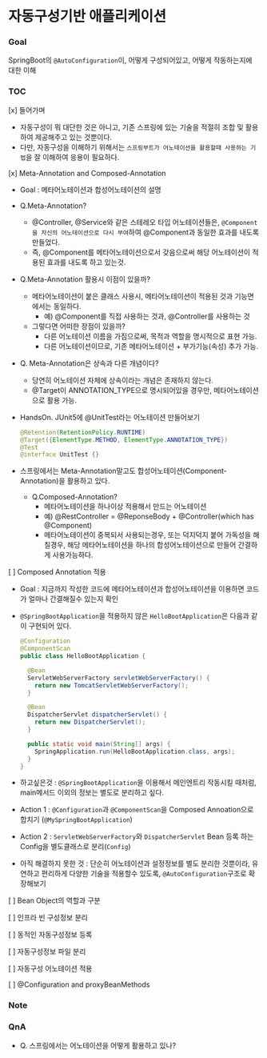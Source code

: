 # 자동구성기반 애플리케이션 

### Goal

SpringBoot의 `@AutoConfiguration`이, 어떻게 구성되어있고, 어떻게 작동하는지에 대한 이해

### TOC

[x] 들어가며

- 자동구성이 뭐 대단한 것은 아니고, 기존 스프링에 있는 기술을 적절히 조합 및 활용하여 제공해주고 있는 것뿐이다.
- 다만, 자동구성을 이해하기 위해서는 `스프링부트가 어노테이션을 활용할때 사용하는 기법`을 잘 이해하여 응용이 필요하다.

[x] Meta-Annotation and Composed-Annotation

- Goal : 메타어노테이션과 합성어노테이션의 설명

- Q.Meta-Annotation?
  - @Controller, @Service와 같은 스테레오 타입 어노테이션들은, `@Component을 자신의 어노테이션으로 다시 부여`하여 @Component과 동일한 효과를 내도록 만들었다.
  - 즉, @Component를 메타어노테이션으로서 갖음으로써 해당 어노테이션이 적용된 효과를 내도록 하고 있는것.

- Q.Meta-Annotation 활용시 이점이 있을까?
  - 메타어노테이션이 붙은 클래스 사용시, 메타어노테이션이 적용된 것과 기능면에서는 동일하다.
    - 예) @Component를 직접 사용하는 것과, @Controller를 사용하는 것
  - 그렇다면 어떠한 장점이 있을까?
    - 다른 어노테이션 이름을 가짐으로써, 목적과 역할을 명시적으로 표현 가능.
    - 다른 어노테이션이므로, 기존 메타어노테이션 + 부가기능(속성) 추가 가능.

- Q. Meta-Annotation은 상속과 다른 개념이다?
  - 당연히 어노테이션 자체에 상속이라는 개념은 존재하지 않는다.
  - @Target이 ANNOTATION_TYPE으로 명시되어있을 경우만, 메타어노테이션으로 활용 가능.

- HandsOn. JUnit5에 @UnitTest라는 어노테이션 만들어보기
  ```java
  @Retention(RetentionPolicy.RUNTIME)
  @Target({ElementType.METHOD, ElementType.ANNOTATION_TYPE})
  @Test
  @interface UnitTest {}
  ```
- 스프링에서는 Meta-Annotation말고도 합성어노테이션(Component-Annotation)을 활용하고 있다.
  - Q.Composed-Annotation?
    - 메타어노테이션을 하나이상 적용해서 만드는 어노테이션
    - 예) @RestController = @ReponseBody + @Controller(which has @Component)
    - 메타어노테이션이 중복되서 사용되는경우, 또는 덕지덕지 붙어 가독성을 해칠경우, 해당 메타어노테이션을 하나의 합성어노테이션으로 만들어 간결하게 사용가능하다.
 
[ ] Composed Annotation 적용

- Goal : 지금까지 작성한 코드에 메타어노테이션과 합성어노테이션을 이용하면 코드가 얼마나 간결해질수 있는지 확인

- `@SpringBootApplication`을 적용하지 않은 `HelloBootApplication`은 다음과 같이 구현되어 있다.
  ```java
  @Configuration
  @ComponentScan
  public class HelloBootApplication {

    @Bean
    ServletWebServerFactory servletWebServerFactory() {
      return new TomcatServletWebServerFactory();
    }

    @Bean
    DispatcherServlet dispatcherServlet() {
      return new DispatcherServlet();
    }

    public static void main(String[] args) {
      SpringApplication.run(HelloBootApplication.class, args);
    }
  }
  ```

- 하고싶은것 : `@SpringBootApplication`을 이용해서 메인엔트리 작동시킬 때처럼, main메서드 이외의 정보는 별도로 분리하고 싶다.
  
- Action 1 : `@Configuration`과 `@ComponentScan`을 Composed Annoation으로 합치기 (`@MySpringBootApplication`)
 
- Action 2 : `ServletWebServerFactory`와 `DispatcherServlet` Bean 등록 하는 Config을 별도클래스로  분리(`Config`)

- 아직 해결하지 못한 것 : 단순히 어노테이션과 설정정보를 별도 분리한 것뿐이라, 유연하고 편리하게 다양한 기술을 적용할수 있도록, `@AutoConfiguration`구조로 확장해보기

[ ] Bean Object의 역할과 구분

[ ] 인프라 빈 구성정보 분리

[ ] 동적인 자동구성정보 등록

[ ] 자동구성정보 파일 분리

[ ] 자동구성 어노테이션 적용

[ ] @Configuration and proxyBeanMethods

### Note



### QnA
- Q. 스프링에서는 어노테이션을 어떻게 활용하고 있나?
